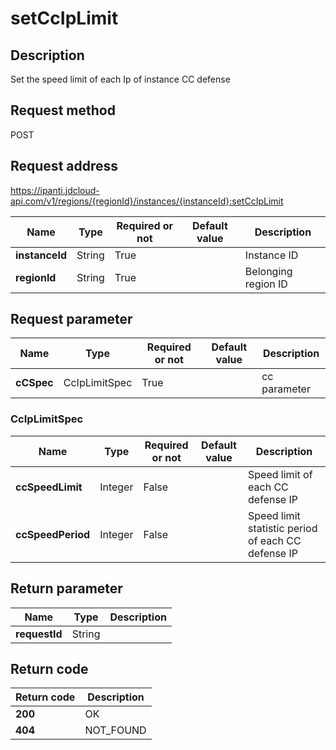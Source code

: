 # setCcIpLimit


## Description
Set the speed limit of each Ip of instance CC defense

## Request method
POST

## Request address
https://ipanti.jdcloud-api.com/v1/regions/{regionId}/instances/{instanceId}:setCcIpLimit

|Name|Type|Required or not|Default value|Description|
|---|---|---|---|---|
|**instanceId**|String|True||Instance ID|
|**regionId**|String|True||Belonging region ID|

## Request parameter
|Name|Type|Required or not|Default value|Description|
|---|---|---|---|---|
|**cCSpec**|CcIpLimitSpec|True||cc parameter|

### <a name="CcIpLimitSpec">CcIpLimitSpec</a>
|Name|Type|Required or not|Default value|Description|
|---|---|---|---|---|
|**ccSpeedLimit**|Integer|False||Speed limit of each CC defense IP|
|**ccSpeedPeriod**|Integer|False||Speed limit statistic period of each CC defense IP|

## Return parameter
|Name|Type|Description|
|---|---|---|
|**requestId**|String||



## Return code
|Return code|Description|
|---|---|
|**200**|OK|
|**404**|NOT_FOUND|
